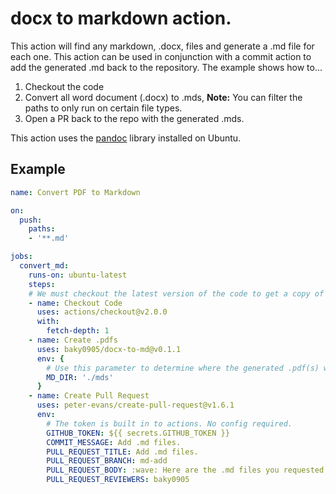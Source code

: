 # docx to markdown action.	

This action will find any markdown, .docx, files and generate a .md file for each one. This action can be used in conjunction with a commit action to add the generated .md back to the repository. The example shows how to...

1. Checkout the code 
2. Convert all word document (.docx) to .mds, **Note:** You can filter the paths to only run on certain file types.
3. Open a PR back to the repo with the generated .mds. 

This action uses the [pandoc](https://pandoc.org/) library installed on Ubuntu.

## Example
```yaml
name: Convert PDF to Markdown

on:
  push:
    paths:
    - '**.md'

jobs:
  convert_md: 
    runs-on: ubuntu-latest
    steps:
    # We must checkout the latest version of the code to get a copy of all .md files
    - name: Checkout Code
      uses: actions/checkout@v2.0.0
      with:
        fetch-depth: 1
    - name: Create .pdfs
      uses: baky0905/docx-to-md@v0.1.1
      env: {
        # Use this parameter to determine where the generated .pdf(s) will be stored.
        MD_DIR: './mds'
      }
    - name: Create Pull Request
      uses: peter-evans/create-pull-request@v1.6.1
      env:
        # The token is built in to actions. No config required.
        GITHUB_TOKEN: ${{ secrets.GITHUB_TOKEN }}
        COMMIT_MESSAGE: Add .md files.
        PULL_REQUEST_TITLE: Add .md files.
        PULL_REQUEST_BRANCH: md-add
        PULL_REQUEST_BODY: :wave: Here are the .md files you requested.
        PULL_REQUEST_REVIEWERS: baky0905
```      

